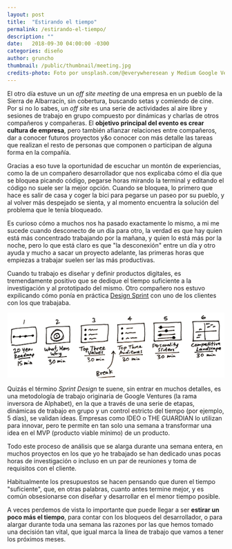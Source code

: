 ```yaml
---
layout: post
title:  "Estirando el tiempo"
permalink: /estirando-el-tiempo/
description: ""
date:   2018-09-30 04:00:00 -0300
categories: diseño
author: gruncho
thumbnail: /public/thumbnail/meeting.jpg
credits-photo: Foto por unsplash.com/@everywheresean y Medium Google Ventures.
---
```

El otro día estuve un un *off site meeting* de una empresa en un pueblo de la Sierra de Albarracín, sin cobertura, buscando setas y comiendo de cine. Por si no lo sabes, un *off site* es una serie de actividades al aire libre y sesiones de trabajo en grupo compuesto por dinámicas y charlas de otros compañeros y compañeras. El **objetivo principal del evento es crear cultura de empresa**, pero también afianzar relaciones entre compañeros, dar a conocer futuros proyectos y&o conocer con más detalle las tareas que realizan el resto de personas que componen o participan de alguna forma en la compañía.

Gracias a eso tuve la oportunidad de escuchar un montón de experiencias, como la de un compañero desarrollador que nos explicaba cómo el día que se bloquea picando código, pegarse horas mirando la terminal y editando el código no suele ser la mejor opción. Cuando se bloquea, lo primero que hace es salir de casa y coger la bici para pegarse un paseo por su pueblo, y al volver más despejado se sienta, y al momento encuentra la solución del problema que le tenía bloqueado.

Es curioso cómo a muchos nos ha pasado exactamente lo mismo, a mi me sucede cuando desconecto de un día para otro, la verdad es que hay quien está más concentrado trabajando por la mañana, y quien lo está más por la noche, pero lo que está claro es que  "la desconexión" entre un día y otro ayuda y mucho a sacar un proyecto adelante, las primeras horas que empiezas a trabajar suelen ser las más productivas.

Cuando tu trabajo es diseñar y definir productos digitales, es tremendamente positivo que se dedique el tiempo suficiente a la investigación y al prototipado del mismo. Otro compañero nos estuvo expilicando cómo ponía en práctica [Design Sprint](http://www.gv.com/sprint/) con uno de los clientes con los que trabajaba.

![Sprint Design GV Medium blog](/public/img/2018/what.png)

Quizás el término *Sprint Design* te suene, sin entrar en muchos detalles, es una metodología de trabajo originaria de Google Ventures (la rama inversora de Alphabet), en la que a través de una serie de etapas, dinámicas de trabajo en grupo y un control estricto del tiempo (por ejemplo, 5 días), se validan ideas. Empresas como IDEO o THE GUARDIAN lo utilizan para innovar, pero te permite en tan solo una semana a transformar una idea en el MVP (producto viable mínimo) de un producto.

Todo este proceso de análisis que se alarga durante una semana entera, en muchos proyectos en los que yo he trabajado se han dedicado unas pocas horas de investigación o incluso en un par de reuniones y toma de requisitos con el cliente.

Habitualmente los presupuestos se hacen pensando que duren el tiempo "suficiente", que, en otras palabras, cuanto antes termine mejor, y es común obsesionarse con diseñar y desarrollar en el menor tiempo posible. 

A veces perdemos de vista lo importante que puede llegar a ser **estirar un poco más el tiempo**, para contar con los bloqueos del desarrollador, o para alargar durante toda una semana las razones por las que hemos tomado una decisión tan vital, que igual marca la línea de trabajo que vamos a tener los próximos meses.
